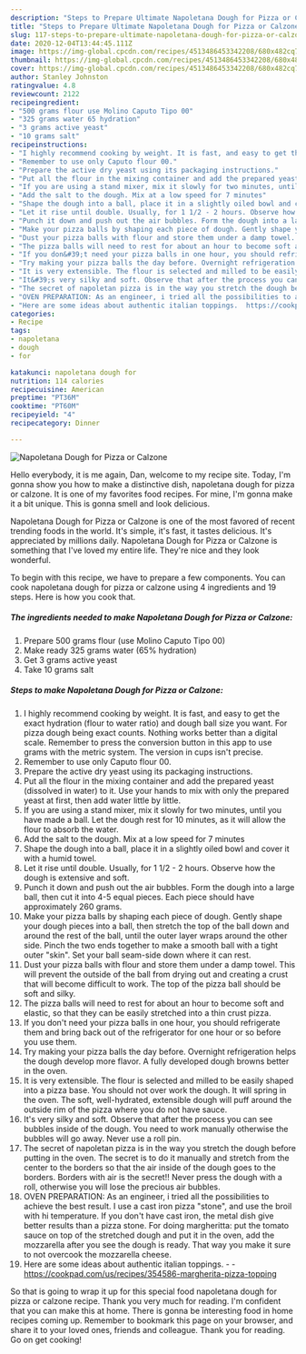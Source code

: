 ```yaml
---
description: "Steps to Prepare Ultimate Napoletana Dough for Pizza or Calzone"
title: "Steps to Prepare Ultimate Napoletana Dough for Pizza or Calzone"
slug: 117-steps-to-prepare-ultimate-napoletana-dough-for-pizza-or-calzone
date: 2020-12-04T13:44:45.111Z
image: https://img-global.cpcdn.com/recipes/4513486453342208/680x482cq70/napoletana-dough-for-pizza-or-calzone-recipe-main-photo.jpg
thumbnail: https://img-global.cpcdn.com/recipes/4513486453342208/680x482cq70/napoletana-dough-for-pizza-or-calzone-recipe-main-photo.jpg
cover: https://img-global.cpcdn.com/recipes/4513486453342208/680x482cq70/napoletana-dough-for-pizza-or-calzone-recipe-main-photo.jpg
author: Stanley Johnston
ratingvalue: 4.8
reviewcount: 2122
recipeingredient:
- "500 grams flour use Molino Caputo Tipo 00"
- "325 grams water 65 hydration"
- "3 grams active yeast"
- "10 grams salt"
recipeinstructions:
- "I highly recommend cooking by weight. It is fast, and easy to get the exact hydration (flour to water ratio) and dough ball size you want. For pizza dough being exact counts. Nothing works better than a digital scale. Remember to press the conversion button in this app to use grams with the metric system. The version in cups isn&#39;t precise."
- "Remember to use only Caputo flour 00."
- "Prepare the active dry yeast using its packaging instructions."
- "Put all the flour in the mixing container and add the prepared yeast (dissolved in water) to it. Use your hands to mix with only the prepared yeast at first, then add water little by little."
- "If you are using a stand mixer, mix it slowly for two minutes, until you have made a ball. Let the dough rest for 10 minutes, as it will allow the flour to absorb the water."
- "Add the salt to the dough. Mix at a low speed for 7 minutes"
- "Shape the dough into a ball, place it in a slightly oiled bowl and cover it with a humid towel."
- "Let it rise until double. Usually, for 1 1/2 - 2 hours. Observe how the dough is extensive and soft."
- "Punch it down and push out the air bubbles. Form the dough into a large ball, then cut it into 4-5 equal pieces. Each piece should have approximately 260 grams."
- "Make your pizza balls by shaping each piece of dough. Gently shape your dough pieces into a ball, then stretch the top of the ball down and around the rest of the ball, until the outer layer wraps around the other side. Pinch the two ends together to make a smooth ball with a tight outer &#34;skin&#34;. Set your ball seam-side down where it can rest."
- "Dust your pizza balls with flour and store them under a damp towel. This will prevent the outside of the ball from drying out and creating a crust that will become difficult to work. The top of the pizza ball should be soft and silky."
- "The pizza balls will need to rest for about an hour to become soft and elastic, so that they can be easily stretched into a thin crust pizza."
- "If you don&#39;t need your pizza balls in one hour, you should refrigerate them and bring back out of the refrigerator for one hour or so before you use them."
- "Try making your pizza balls the day before. Overnight refrigeration helps the dough develop more flavor. A fully developed dough browns better in the oven."
- "It is very extensible. The flour is selected and milled to be easily shaped into a pizza base. You should not over work the dough. It will spring in the oven. The soft, well-hydrated, extensible dough will puff around the outside rim of the pizza where you do not have sauce."
- "It&#39;s very silky and soft. Observe that after the process you can see bubbles inside of the dough. You need to work manually otherwise the bubbles will go away. Never use a roll pin."
- "The secret of napoletan pizza is in the way you stretch the dough before putting in the oven. The secret is to do it manually and stretch from the center to the borders so that the air inside of the dough goes to the borders. Borders with air is the secret!! Never press the dough with a roll, otherwise you will lose the precious air bubbles."
- "OVEN PREPARATION: As an engineer, i tried all the possibilities to achieve the best result. I use a cast iron pizza &#34;stone&#34;, and use the  broil with hi temperature. If you don&#39;t have cast iron, the metal dish give better results than a pizza stone. For doing margheritta: put the tomato sauce on top of the stretched dough and put it in the oven, add the mozzarella after you see the dough is ready. That way you make it sure to not overcook the mozzarella cheese."
- "Here are some ideas about authentic italian toppings.  https://cookpad.com/us/recipes/354586-margherita-pizza-topping"
categories:
- Recipe
tags:
- napoletana
- dough
- for

katakunci: napoletana dough for 
nutrition: 114 calories
recipecuisine: American
preptime: "PT36M"
cooktime: "PT60M"
recipeyield: "4"
recipecategory: Dinner

---
```



![Napoletana Dough for Pizza or Calzone](https://img-global.cpcdn.com/recipes/4513486453342208/680x482cq70/napoletana-dough-for-pizza-or-calzone-recipe-main-photo.jpg)

Hello everybody, it is me again, Dan, welcome to my recipe site. Today, I'm gonna show you how to make a distinctive dish, napoletana dough for pizza or calzone. It is one of my favorites food recipes. For mine, I'm gonna make it a bit unique. This is gonna smell and look delicious.



Napoletana Dough for Pizza or Calzone is one of the most favored of recent trending foods in the world. It's simple, it's fast, it tastes delicious. It's appreciated by millions daily. Napoletana Dough for Pizza or Calzone is something that I've loved my entire life. They're nice and they look wonderful.


To begin with this recipe, we have to prepare a few components. You can cook napoletana dough for pizza or calzone using 4 ingredients and 19 steps. Here is how you cook that.

<!--inarticleads1-->

##### The ingredients needed to make Napoletana Dough for Pizza or Calzone:

1. Prepare 500 grams flour (use Molino Caputo Tipo 00)
1. Make ready 325 grams water (65% hydration)
1. Get 3 grams active yeast
1. Take 10 grams salt




<!--inarticleads2-->

##### Steps to make Napoletana Dough for Pizza or Calzone:

1. I highly recommend cooking by weight. It is fast, and easy to get the exact hydration (flour to water ratio) and dough ball size you want. For pizza dough being exact counts. Nothing works better than a digital scale. Remember to press the conversion button in this app to use grams with the metric system. The version in cups isn&#39;t precise.
1. Remember to use only Caputo flour 00.
1. Prepare the active dry yeast using its packaging instructions.
1. Put all the flour in the mixing container and add the prepared yeast (dissolved in water) to it. Use your hands to mix with only the prepared yeast at first, then add water little by little.
1. If you are using a stand mixer, mix it slowly for two minutes, until you have made a ball. Let the dough rest for 10 minutes, as it will allow the flour to absorb the water.
1. Add the salt to the dough. Mix at a low speed for 7 minutes
1. Shape the dough into a ball, place it in a slightly oiled bowl and cover it with a humid towel.
1. Let it rise until double. Usually, for 1 1/2 - 2 hours. Observe how the dough is extensive and soft.
1. Punch it down and push out the air bubbles. Form the dough into a large ball, then cut it into 4-5 equal pieces. Each piece should have approximately 260 grams.
1. Make your pizza balls by shaping each piece of dough. Gently shape your dough pieces into a ball, then stretch the top of the ball down and around the rest of the ball, until the outer layer wraps around the other side. Pinch the two ends together to make a smooth ball with a tight outer &#34;skin&#34;. Set your ball seam-side down where it can rest.
1. Dust your pizza balls with flour and store them under a damp towel. This will prevent the outside of the ball from drying out and creating a crust that will become difficult to work. The top of the pizza ball should be soft and silky.
1. The pizza balls will need to rest for about an hour to become soft and elastic, so that they can be easily stretched into a thin crust pizza.
1. If you don&#39;t need your pizza balls in one hour, you should refrigerate them and bring back out of the refrigerator for one hour or so before you use them.
1. Try making your pizza balls the day before. Overnight refrigeration helps the dough develop more flavor. A fully developed dough browns better in the oven.
1. It is very extensible. The flour is selected and milled to be easily shaped into a pizza base. You should not over work the dough. It will spring in the oven. The soft, well-hydrated, extensible dough will puff around the outside rim of the pizza where you do not have sauce.
1. It&#39;s very silky and soft. Observe that after the process you can see bubbles inside of the dough. You need to work manually otherwise the bubbles will go away. Never use a roll pin.
1. The secret of napoletan pizza is in the way you stretch the dough before putting in the oven. The secret is to do it manually and stretch from the center to the borders so that the air inside of the dough goes to the borders. Borders with air is the secret!! Never press the dough with a roll, otherwise you will lose the precious air bubbles.
1. OVEN PREPARATION: As an engineer, i tried all the possibilities to achieve the best result. I use a cast iron pizza &#34;stone&#34;, and use the  broil with hi temperature. If you don&#39;t have cast iron, the metal dish give better results than a pizza stone. For doing margheritta: put the tomato sauce on top of the stretched dough and put it in the oven, add the mozzarella after you see the dough is ready. That way you make it sure to not overcook the mozzarella cheese.
1. Here are some ideas about authentic italian toppings. -  - https://cookpad.com/us/recipes/354586-margherita-pizza-topping




So that is going to wrap it up for this special food napoletana dough for pizza or calzone recipe. Thank you very much for reading. I'm confident that you can make this at home. There is gonna be interesting food in home recipes coming up. Remember to bookmark this page on your browser, and share it to your loved ones, friends and colleague. Thank you for reading. Go on get cooking!

